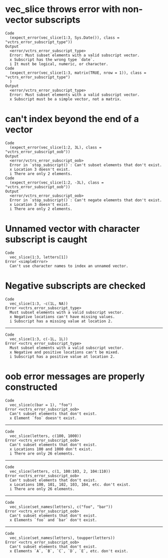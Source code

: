 # vec_slice throws error with non-vector subscripts

    Code
      (expect_error(vec_slice(1:3, Sys.Date()), class = "vctrs_error_subscript_type"))
    Output
      <error/vctrs_error_subscript_type>
      Error: Must subset elements with a valid subscript vector.
      x Subscript has the wrong type `date`.
      i It must be logical, numeric, or character.
    Code
      (expect_error(vec_slice(1:3, matrix(TRUE, nrow = 1)), class = "vctrs_error_subscript_type")
      )
    Output
      <error/vctrs_error_subscript_type>
      Error: Must subset elements with a valid subscript vector.
      x Subscript must be a simple vector, not a matrix.

# can't index beyond the end of a vector

    Code
      (expect_error(vec_slice(1:2, 3L), class = "vctrs_error_subscript_oob"))
    Output
      <error/vctrs_error_subscript_oob>
      Error in `stop_subscript()`: Can't subset elements that don't exist.
      x Location 3 doesn't exist.
      i There are only 2 elements.
    Code
      (expect_error(vec_slice(1:2, -3L), class = "vctrs_error_subscript_oob"))
    Output
      <error/vctrs_error_subscript_oob>
      Error in `stop_subscript()`: Can't negate elements that don't exist.
      x Location 3 doesn't exist.
      i There are only 2 elements.

# Unnamed vector with character subscript is caught

    Code
      vec_slice(1:3, letters[1])
    Error <simpleError>
      Can't use character names to index an unnamed vector.

# Negative subscripts are checked

    Code
      vec_slice(1:3, -c(1L, NA))
    Error <vctrs_error_subscript_type>
      Must subset elements with a valid subscript vector.
      x Negative locations can't have missing values.
      i Subscript has a missing value at location 2.

---

    Code
      vec_slice(1:3, c(-1L, 1L))
    Error <vctrs_error_subscript_type>
      Must subset elements with a valid subscript vector.
      x Negative and positive locations can't be mixed.
      i Subscript has a positive value at location 2.

# oob error messages are properly constructed

    Code
      vec_slice(c(bar = 1), "foo")
    Error <vctrs_error_subscript_oob>
      Can't subset elements that don't exist.
      x Element `foo` doesn't exist.

---

    Code
      vec_slice(letters, c(100, 1000))
    Error <vctrs_error_subscript_oob>
      Can't subset elements that don't exist.
      x Locations 100 and 1000 don't exist.
      i There are only 26 elements.

---

    Code
      vec_slice(letters, c(1, 100:103, 2, 104:110))
    Error <vctrs_error_subscript_oob>
      Can't subset elements that don't exist.
      x Locations 100, 101, 102, 103, 104, etc. don't exist.
      i There are only 26 elements.

---

    Code
      vec_slice(set_names(letters), c("foo", "bar"))
    Error <vctrs_error_subscript_oob>
      Can't subset elements that don't exist.
      x Elements `foo` and `bar` don't exist.

---

    Code
      vec_slice(set_names(letters), toupper(letters))
    Error <vctrs_error_subscript_oob>
      Can't subset elements that don't exist.
      x Elements `A`, `B`, `C`, `D`, `E`, etc. don't exist.

